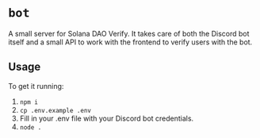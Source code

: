 # `bot`

A small server for Solana DAO Verify. It takes care of both the Discord bot itself and a small API to work with the frontend to verify users with the bot.

## Usage

To get it running:

1. `npm i`
2. `cp .env.example .env`
3. Fill in your .env file with your Discord bot credentials.
4. `node .`

